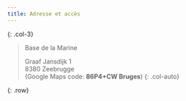 ```yaml
---
title: Adresse et accès
---
```

<div markdown="1">

<a href="https://goo.gl/maps/E5CTckCsxHPpXpse6" target="_blank"><i class="bi-map-fill sz-5x"></i></a>
{: .col-3}

> Base de la Marine
>
> Graaf Jansdijk 1  
> 8380 Zeebrugge  
> (Google Maps code: **86P4+CW Bruges**)
{: .col-auto}

</div>
{: .row}
